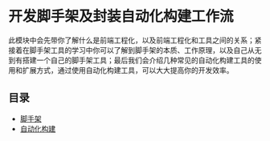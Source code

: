 # 开发脚手架及封装自动化构建工作流

此模块中会先带你了解什么是前端工程化，以及前端工程化和工具之间的关系；紧接着在脚手架工具的学习中你可以了解到脚手架的本质、工作原理，以及自己从无到有搭建一个自己的脚手架工具；最后我们会介绍几种常见的自动化构建工具的使用和扩展方式，通过使用自动化构建工具，可以大大提高你的开发效率。

## 目录

- [脚手架](cli)
- [自动化构建](auto-build)
